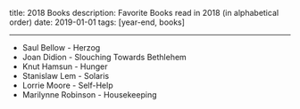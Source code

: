 title: 2018 Books
description: Favorite Books read in 2018 (in alphabetical order)
date: 2019-01-01
tags: [year-end, books]

---

- Saul Bellow - Herzog
- Joan Didion - Slouching Towards Bethlehem
- Knut Hamsun - Hunger
- Stanislaw Lem - Solaris
- Lorrie Moore - Self-Help
- Marilynne Robinson - Housekeeping
